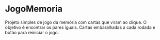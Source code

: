# JogoMemoria
Projeto simples de jogo da memória com cartas que viram ao clique. O objetivo é encontrar os pares iguais. Cartas embaralhadas a cada rodada e botão para reiniciar o jogo.
